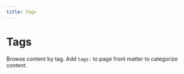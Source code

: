```yaml
---
title: Tags
---
```


# Tags

Browse content by tag. Add `tags:` to page front matter to categorize content.
